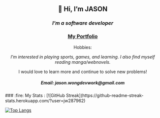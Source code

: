 <div id="header" align="center">
    <h2>👋 Hi, I’m JASON</h2> 
   <h3><em>I’m a software developer</em></h3> 
<h3> <a href="https://jw287962.github.io/portfolio_project/">My Portfolio</a></h3>



<p>Hobbies: </p>
<em> I’m interested in playing sports, games, and learning. I also find myself reading manga/webnovels.</em>




<p>I would love to learn more and continue to solve new problems! </p>


<h5>Email: jason.wongdevwork@gmail.com  </h5> 
</div>
### :fire: My Stats :
[![GitHub Streak](https://github-readme-streak-stats.herokuapp.com/?user=jw287962)


[![Top Langs](https://github-readme-stats.vercel.app/api/top-langs/?username=jw287962&layout=compact&theme=vision-friendly-dark)](https://github.com/anuraghazra/github-readme-stats)

